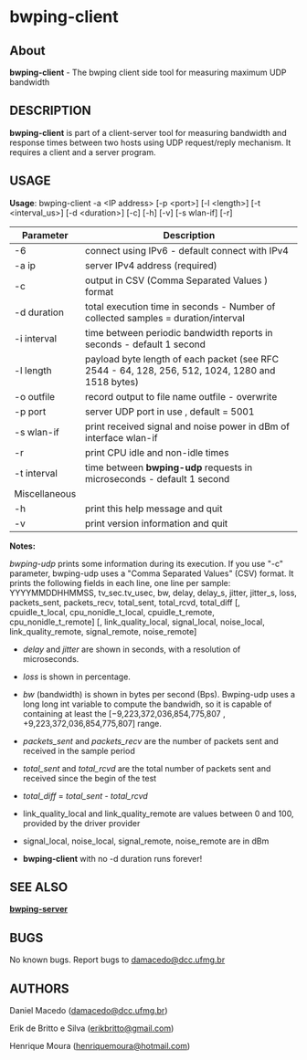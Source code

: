 bwping-client
=========

About
-------
**bwping-client** - The bwping client side tool for measuring maximum UDP bandwidth

DESCRIPTION
-------
**bwping-client** is part of a client-server tool for measuring bandwidth and response times between two hosts using UDP request/reply mechanism. It requires a client and a server program.

USAGE
-------
**Usage**: bwping-client -a &lt;IP address\> [-p &lt;port>] [-l &lt;length>] [-t &lt;interval_us>] [-d &lt;duration>] [-c] [-h] [-v] [-s wlan-if] [-r]

| Parameter | Description |
---| ---|
-6 | connect using IPv6 - default connect with IPv4 |
-a ip   | server IPv4 address (required) |
-c | output in CSV (Comma Separated Values ) format  |
-d duration | total execution time in seconds - Number of collected samples = duration/interval |
-i interval | time between periodic bandwidth reports in seconds - default 1 second |
-l length  | payload byte length of each packet  (see RFC 2544 - 64, 128, 256, 512, 1024, 1280 and 1518 bytes) |
-o outfile | record output to file name outfile - overwrite |
-p port | server UDP port in use , default = 5001 |
-s wlan-if | print received signal and noise power in dBm of interface wlan-if
-r | print CPU idle and non-idle times
-t interval | time between **bwping-udp** requests in microseconds - default 1 second |
Miscellaneous |
-h | print this help message and quit |
-v | print version information and quit |

**Notes:**

*bwping-udp* prints some information during its execution. If you use "-c" parameter, bwping-udp uses a "Comma Separated Values" (CSV) format. It prints the following fields in each line, one line per sample:
  YYYYMMDDHHMMSS, tv_sec.tv_usec, bw, delay, delay_s, jitter, jitter_s, loss, packets_sent, packets_recv, total_sent, total_rcvd, total_diff
  [, cpuidle_t_local, cpu_nonidle_t_local, cpuidle_t_remote, cpu_nonidle_t_remote]
  [, link_quality_local, signal_local, noise_local, link_quality_remote, signal_remote, noise_remote]

  * *delay* and *jitter* are shown in seconds, with a resolution of microseconds.

  * *loss* is shown in percentage.

  * *bw* (bandwidth) is shown in bytes per second (Bps). Bwping-udp uses a long long int variable to compute the bandwidh, so it is capable of containing at least the [−9,223,372,036,854,775,807 , +9,223,372,036,854,775,807] range.

  * *packets_sent* and *packets_recv* are the number of packets sent and received in the sample period

  * *total_sent* and *total_rcvd* are the total number of packets sent and received since the begin of the test

  * *total_diff* = *total_sent* - *total_rcvd*

  * link_quality_local and link_quality_remote are values between 0 and 100, provided by the driver provider

  * signal_local, noise_local, signal_remote, noise_remote are in dBm

  * **bwping-client** with no -d duration runs forever!

SEE ALSO
-------
**[bwping-server](https://github.com/h3dema/bwping-udp/blob/master/docs/bwping-server.md)**

BUGS
-------
No known bugs.
Report bugs to <damacedo@dcc.ufmg.br>

AUTHORS
-------
Daniel Macedo ([damacedo@dcc.ufmg.br](damacedo@dcc.ufmg.br))

Erik de Britto e Silva (erikbritto@gmail.com)

Henrique Moura (henriquemoura@hotmail.com)
